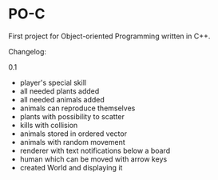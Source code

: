 # PO-C

First project for Object-oriented Programming written in C++.

Changelog:

0.1
- player's special skill
- all needed plants added
- all needed animals added
- animals can reproduce themselves
- plants with possibility to scatter
- kills with collision
- animals stored in ordered vector
- animals with random movement
- renderer with text notifications below a board
- human which can be moved with arrow keys
- created World and displaying it
